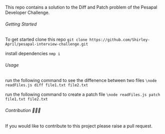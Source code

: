 This repo contains a solution to the Diff and Patch problem of the Pesapal Developer Challenge.

###### Getting Started
To get started clone this repo
`git clone https://github.com/Shirley-April/pesapal-interview-challenge.git`

install dependencies
`nmp i`

###### Usage
run the following command to see the diffenence between two files
`\node readFiles.js diff file1.txt file2.txt`

run the following command to create a patch file
`\node readFiles.js patch file1.txt file2.txt`

###### Contribution 👩🏻‍💻
If you would like to contribute to this project please raise a pull request.
